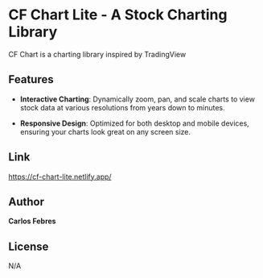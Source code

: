 # CF Chart Lite - A Stock Charting Library

CF Chart is a charting library inspired by TradingView

## Features

- **Interactive Charting**: Dynamically zoom, pan, and scale charts to view stock data at various resolutions from years down to minutes.

- **Responsive Design**: Optimized for both desktop and mobile devices, ensuring your charts look great on any screen size.

## Link
https://cf-chart-lite.netlify.app/

## Author
**Carlos Febres**

## License
N/A

